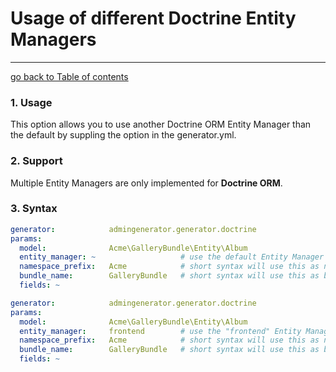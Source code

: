 # Usage of different Doctrine Entity Managers
---------------------------------------

[go back to Table of contents][back-to-index]

[back-to-index]: https://github.com/symfony2admingenerator/AdmingeneratorGeneratorBundle/blob/master/Resources/doc/documentation.md#4-generator

### 1. Usage

This option allows you to use another Doctrine ORM Entity Manager than the default
by suppling the option in the generator.yml.

### 2. Support

Multiple Entity Managers are only implemented for **Doctrine ORM**.

### 3. Syntax

```yaml
generator:            admingenerator.generator.doctrine
params:
  model:              Acme\GalleryBundle\Entity\Album
  entity_manager: ~                   # use the default Entity Manager from app/config.yml
  namespace_prefix:   Acme            # short syntax will use this as namespace
  bundle_name:        GalleryBundle   # short syntax will use this as bundle name
  fields: ~
```

```yaml
generator:            admingenerator.generator.doctrine
params:
  model:              Acme\GalleryBundle\Entity\Album
  entity_manager:     frontend        # use the "frontend" Entity Manager
  namespace_prefix:   Acme            # short syntax will use this as namespace
  bundle_name:        GalleryBundle   # short syntax will use this as bundle name
  fields: ~
```